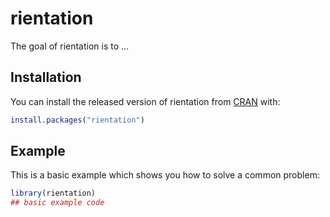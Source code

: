 # rientation

<!-- badges: start -->
<!-- badges: end -->

The goal of rientation is to ...

## Installation

You can install the released version of rientation from [CRAN](https://CRAN.R-project.org) with:

``` r
install.packages("rientation")
```

## Example

This is a basic example which shows you how to solve a common problem:

``` r
library(rientation)
## basic example code
```

